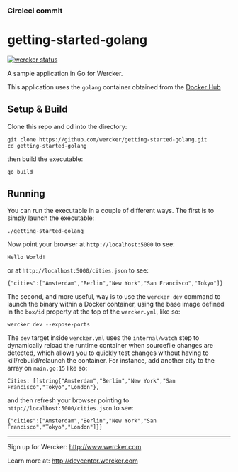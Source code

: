 ### Circleci commit
# getting-started-golang

[![wercker status](https://app.wercker.com/status/eeb2240b621c0181c460d73a18971de2/s "wercker status")](https://app.wercker.com/project/bykey/eeb2240b621c0181c460d73a18971de2)

A sample application in Go for Wercker.

This application uses the `golang` container obtained from the [Docker Hub](https://hub.docker.com/_/golang/)

## Setup & Build
Clone this repo and cd into the directory:

```
git clone https://github.com/wercker/getting-started-golang.git
cd getting-started-golang
```

then build the executable:
```
go build
```

## Running
You can run the executable in a couple of different ways. The first is to simply launch the executable:
```
./getting-started-golang
```

Now point your browser at `http://localhost:5000` to see:
```
Hello World!
```
or at `http://localhost:5000/cities.json` to see:
```
{"cities":["Amsterdam","Berlin","New York","San Francisco","Tokyo"]}
```

The second, and more useful, way is to use the `wercker dev` command to launch the binary within a Docker container, using the base image defined in the `box/id` property at the top of the `wercker.yml`, like so:

```
wercker dev --expose-ports
```
The `dev` target inside `wercker.yml` uses the `internal/watch` step to dynamically reload the runtime container when sourcefile changes are detected, which allows you to quickly test changes without having to kill/rebuild/relaunch the container. For instance, add another city to the array on `main.go:15` like so:

```
Cities: []string{"Amsterdam","Berlin","New York","San Francisco","Tokyo","London"},
```

and then refresh your browser pointing to `http://localhost:5000/cities.json` to see:
```
{"cities":["Amsterdam","Berlin","New York","San Francisco","Tokyo","London"]}}
```

---
Sign up for Wercker: http://www.wercker.com

Learn more at: http://devcenter.wercker.com





